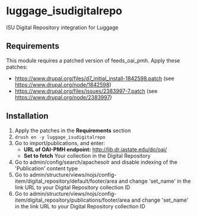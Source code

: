 # luggage_isudigitalrepo

ISU Digital Repository integration for Luggage

## Requirements

This module requires a patched version of feeds_oai_pmh. Apply these patches:

* https://www.drupal.org/files/d7_initial_install-1842598.patch (see https://www.drupal.org/node/1842598)
* https://www.drupal.org/files/issues/2383997-7.patch (see https://www.drupal.org/node/2383997)

## Installation

1. Apply the patches in the **Requirements** section
2. `drush en -y luggage_isudigitalrepo`
3. Go to import/publications, and enter:
   * **URL of OAI-PMH endpoint:** http://lib.dr.iastate.edu/do/oai/ 
   * **Set to fetch** Your collection in the Digital Repository
4. Go to admin/config/search/apachesolr and disable indexing of the 'Publication' content type
5. Go to admin/structure/views/nojs/config-item/digital_repository/default/footer/area and change 'set_name' in the link URL to your Digital Repository collection ID
6. Go to admin/structure/views/nojs/config-item/digital_repository/publications/footer/area and change 'set_name' in the link URL to your Digital Repository collection ID